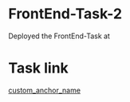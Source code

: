 # FrontEnd-Task-2
Deployed the FrontEnd-Task at 
<a name="front-end-task-gud7k0l9e-harshav45.vercel.app"></a>
# Task link
[custom_anchor_name](#front-end-task-gud7k0l9e-harshav45.vercel.app)
